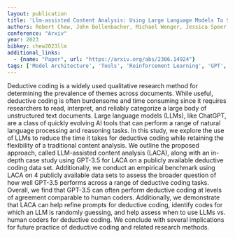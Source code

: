 ```yaml
---
layout: publication
title: 'Llm-assisted Content Analysis: Using Large Language Models To Support Deductive Coding'
authors: Robert Chew, John Bollenbacher, Michael Wenger, Jessica Speer, Annice Kim
conference: "Arxiv"
year: 2023
bibkey: chew2023llm
additional_links:
  - {name: "Paper", url: "https://arxiv.org/abs/2306.14924"}
tags: ['Model Architecture', 'Tools', 'Reinforcement Learning', 'GPT', 'Dataset', 'Prompting']
---
```

Deductive coding is a widely used qualitative research method for determining
the prevalence of themes across documents. While useful, deductive coding is
often burdensome and time consuming since it requires researchers to read,
interpret, and reliably categorize a large body of unstructured text documents.
Large language models (LLMs), like ChatGPT, are a class of quickly evolving AI
tools that can perform a range of natural language processing and reasoning
tasks. In this study, we explore the use of LLMs to reduce the time it takes
for deductive coding while retaining the flexibility of a traditional content
analysis. We outline the proposed approach, called LLM-assisted content
analysis (LACA), along with an in-depth case study using GPT-3.5 for LACA on a
publicly available deductive coding data set. Additionally, we conduct an
empirical benchmark using LACA on 4 publicly available data sets to assess the
broader question of how well GPT-3.5 performs across a range of deductive
coding tasks. Overall, we find that GPT-3.5 can often perform deductive coding
at levels of agreement comparable to human coders. Additionally, we demonstrate
that LACA can help refine prompts for deductive coding, identify codes for
which an LLM is randomly guessing, and help assess when to use LLMs vs. human
coders for deductive coding. We conclude with several implications for future
practice of deductive coding and related research methods.
